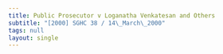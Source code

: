 ```yaml
---
title: Public Prosecutor v Loganatha Venkatesan and Others
subtitle: "[2000] SGHC 38 / 14\_March\_2000"
tags: null
layout: single
---
```


